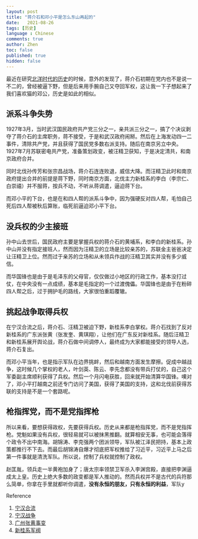 ```yaml
---
layout: post
title: "蒋介石和邓小平是怎么东山再起的"
date:   2021-08-26
tags: [历史]
language : Chinese
comments: true
author: Zhen
toc: false
published: true
hidden: false
---
```

最近在研究[北洋时代的历史](/北洋时代的编年史和人物记)的时候，意外的发现了，蒋介石初期在党内也不是说一不二的，曾经被逼下野，但是后来用手腕自己又夺回军权，这让我一下子想起来了我们喜欢猫的邓公，历史是如此的相似。

## 派系斗争失势

1927年3月，当时武汉国民政府共产党三分之一，亲共派三分之一，搞了个决议剥夺了蒋介石的主席职务，蒋不接受，于是和武汉政府闹掰。然后在上海发动四一二事件，清除共产党，并且获得了国民党多数右派支持。随后在南京另立中央。1927年7月苏联密电共产党，准备策划政变，被汪精卫获知，于是决定清共，和南京政府合并。

同时北伐孙传芳和张宗昌战场，蒋介石连连败退，威信大降。而汪精卫此时和南京政府提出合并的前提是蒋下野，同时南京方面，北伐主力新桂系的李白（李宗仁、白崇禧）并不服蒋，按兵不动，不听从蒋调遣，逼迫蒋下台。

而邓小平的下台，也是在和四人帮的派系斗争中，因为强硬反对四人帮，毛怕自己死后四人帮被秋后算账，临死前逼迫邓小平下台。

## 没兵权的少主接班

孙中山去世后，国民政府主要是掌握兵权的蒋介石的黄埔系，和李白的新桂系。孙中山并没有指定接班人，然而因为汪精卫的立场是比较亲苏的，苏联金主爸爸决定让汪精卫上位。然而过于亲苏的立场和从未领兵作战的汪精卫其实并没有多少威信。

而华国锋也是由于是毛泽东的父母官，仅仅做过小地区的行政工作，基本没打过仗，在中央没有一点成绩，基本是毛指定的一个过渡傀儡。华国锋也是由于在粉碎四人帮之后，过于拥护毛的路线，大家很怕重蹈覆辙。

## 挑起战争取得兵权

在宁汉合流之后，蒋介石、汪精卫被迫下野，新桂系李白掌权。蒋介石找到了反对新桂系的广东派张黄（张发奎、黄琪翔），让他们在广东反对新桂系。随后汪精卫和新桂系展开舆论战，蒋介石做中间调停人，最终成为大家都能接受的领导人选，蒋介石复出。

而邓小平当年，也是指示军队在边界挑衅，然后和越南方面发生摩擦。促成中越战争，这时候几个掌权的老人，叶剑英、陈云、李先念都没有带兵打仗的，自己这个军委副主席顺利获得了兵权。然后一个月闪电获胜，回来就开始清算华国锋。噢对了，邓小平打越南之前还专门访问了美国，获得了美国的支持，这和北伐前获得苏联的支持是不是一个套路呢。 

## 枪指挥党，而不是党指挥枪

所以来看，要想获得政权，先要获得兵权。历史从来都是枪指挥党，而不是党指挥枪。党魁如果没有兵权，很轻易就可以被抹黑推翻。就算相安无事，也可能会落得个政令不出中南海。胡锦涛、李克强两个团派领导，军队被江泽民把持，基本上政策都推行不下去。而最后胡锦涛自爆才彻底把军权推给了习近平，习近平上马之后第一件事就是清洗军队。所以说，控制了兵权就控制了政权。

赵匡胤，领兵走一半黄袍加身了；唐太宗率领禁卫军杀入李渊宫殿，直接把李渊逼成太上皇。历史上绝大多数的政变都是军人推动的。然而兵权并不是古代的兵符那么简单，你拿在手里就都听你调遣，**没有永恒的朋友，只有永恒的利益**，军队y


Reference

 1. [宁汉合流](https://zh.wikipedia.org/wiki/%E5%AF%A7%E6%BC%A2%E5%90%88%E6%B5%81#cite_note-3)
 2. [宁汉战争](https://zh.wikipedia.org/wiki/%E5%AE%81%E6%B1%89%E6%88%98%E4%BA%89)
 3. [广州张黄事变](https://zh.wikipedia.org/wiki/%E5%B9%BF%E5%B7%9E%E5%BC%A0%E9%BB%84%E4%BA%8B%E5%8F%98)
 4. [新桂系军阀](https://zh.wikipedia.org/wiki/%E6%96%B0%E6%A1%82%E7%B3%BB#%E4%B8%BB%E8%A6%81%E4%BA%BA%E7%89%A9)

<!--stackedit_data:
eyJoaXN0b3J5IjpbLTI4MTI2NDU0MCwxODE3OTE4MjI0LDE4Mz
MxNDUwMTMsLTcxMDc3MTMxNywyNjYxMDI1OTUsMTM2NDU1Njk4
MSwyMDU5MjgxNjQ4LDc5MzQwODY1NywxMTM2Nzk5MjIzLDc2NT
QxNzUzMiwxMzEzNDc3OTAxLDUxNjg2NTM1NCwxNzcwMjY3NTg3
LC0xODI0OTkxNzc5XX0=
-->